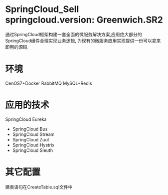 # SpringCloud_Sell  springcloud.version: Greenwich.SR2

  通过SpringCloud框架构建一套全面的微服务解决方案,应用绝大部分的SpringCloud组件合理实现业务逻辑,
  为现有的微服务应用实现提供一份可以拿来即用的源码.
  
# 环境
  CenOS7+Docker RabbitMQ MySQL+Redis  
   
# 应用的技术
  SpringCloud Eureka
  + SpringCloud Bus
  + SpringCloud Stream
  + SpringCloud Zuul
  + SpringCloud Hystrix
  + SpringCloud Sleuth

# 其它配置
  建表语句在CreateTable.sql文件中
